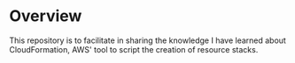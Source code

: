 # Overview

This repository is to facilitate in sharing the knowledge I have learned about CloudFormation, AWS' tool to script the creation of resource stacks.